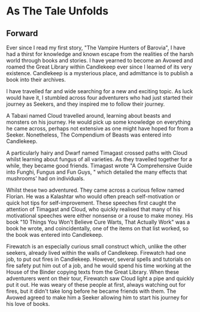 # As The Tale Unfolds

## Forward

Ever since I read my first story, "The Vampire Hunters of Barovia", I have had a thirst for knowledge and known escape from the realities of the harsh world through books and stories. I have yearned to become an Avowed and roamed the Great Library within Candlekeep ever since I learned of its very existence. Candlekeep is a mysterious place, and admittance is to publish a book into their archives.

I have travelled far and wide searching for a new and exciting topic. As luck would have it, I stumbled across four adventurers who had just started their journey as Seekers, and they inspired me to follow their journey.

A Tabaxi named Cloud travelled around, learning about beasts and monsters on his journey. He would pick up some knowledge on everything he came across, perhaps not extensive as one might have hoped for from a Seeker. Nonetheless, The Compendium of Beasts was entered into Candlekeep.

A particularly hairy and Dwarf named Timagast crossed paths with Cloud whilst learning about fungus of all varieties. As they travelled together for a while, they became good friends. Timagast wrote "A Comprehensive Guide into Funghi, Fungus and Fun Guys, " which detailed the many effects that mushrooms' had on individuals.

Whilst these two adventured. They came across a curious fellow named Florian. He was a Kalashtar who would often preach self-motivation or quick hot tips for self-improvement. These speeches first caught the attention of Timagast and Cloud, who quickly realised that many of his motivational speeches were either nonsense or a rouse to make money. His book "10 Things You Won't Believe Cure Warts, That Actually Work" was a book he wrote, and coincidentally, one of the items on that list worked, so the book was entered into Candlekeep.

Firewatch is an especially curious small construct which, unlike the other seekers, already lived within the walls of Candlekeep. Firewatch had one job, to put out fires in Candlekeep. However, several spells and tutorials on fire safety put him out of a job, and he would spend his time working at the House of the Binder copying texts from the Great Library. When these adventurers went on their tour, Firewatch saw Cloud light a pipe and quickly put it out. He was weary of these people at first, always watching out for fires, but it didn't take long before he became friends with them. The Avowed agreed to make him a Seeker allowing him to start his journey for his love of books.